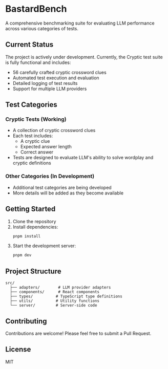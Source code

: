 # BastardBench

A comprehensive benchmarking suite for evaluating LLM performance across various categories of tests.

## Current Status

The project is actively under development. Currently, the Cryptic test suite is fully functional and includes:

- 56 carefully crafted cryptic crossword clues
- Automated test execution and evaluation
- Detailed logging of test results
- Support for multiple LLM providers

## Test Categories

### Cryptic Tests (Working)
- A collection of cryptic crossword clues
- Each test includes:
  - A cryptic clue
  - Expected answer length
  - Correct answer
- Tests are designed to evaluate LLM's ability to solve wordplay and cryptic definitions

### Other Categories (In Development)
- Additional test categories are being developed
- More details will be added as they become available

## Getting Started

1. Clone the repository
2. Install dependencies:
   ```bash
   pnpm install
   ```
3. Start the development server:
   ```bash
   pnpm dev
   ```

## Project Structure

```
src/
  ├── adapters/        # LLM provider adapters
  ├── components/      # React components
  ├── types/          # TypeScript type definitions
  ├── utils/          # Utility functions
  └── server/         # Server-side code
```

## Contributing

Contributions are welcome! Please feel free to submit a Pull Request.

## License

MIT
